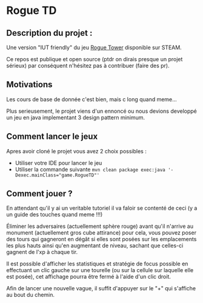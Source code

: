 # Rogue TD

## Description du projet :

Une version "IUT friendly" du jeu [Rogue Tower](https://store.steampowered.com/app/1843760/Rogue_Tower/)
disponible sur STEAM.

Ce repos est publique et open source (ptdr on dirais presque un projet sérieux)
par conséquent n'hésitez pas à contribuer (faire des pr).

## Motivations

Les cours de base de donnée c'est bien, mais c long quand meme...

Plus serieusement, le projet viens d'un ennoncé ou nous devions developpé un jeu en java implementant 3 design pattern minimum. 

## Comment lancer le jeux 

Apres avoir cloné le projet vous avez 2 choix possibles :
- Utiliser votre IDE pour lancer le jeu
- Utiliser la commande suivante `mvn clean package exec:java '-Dexec.mainClass="game.RogueTD"'`

## Comment jouer ?

En attendant qu'il y ai un veritable tutoriel il va faloir se contenté de ceci (y a un guide des touches quand meme !!!)

Éliminer les adversaires (actuellement sphère rouge) avant qu'il n'arrive au monument (actuellement gros cube attirance) pour cela, vous pouvez poser des tours qui gagneront en dégât si elles sont posées sur les emplacements les plus hauts ainsi qu'en augmentant de niveau, sachant que celles-ci gagnent de l'xp à chaque tir.  

Il est possible d'afficher les statistiques et stratégie de focus possible en effectuant un clic gauche sur une tourelle (ou sur la cellule sur laquelle elle est posée), cet affichage pourra être fermé à l'aide d'un clic droit. 

Afin de lancer une nouvelle vague, il suffit d'appuyer sur le "+" qui s'affiche au bout du chemin.
